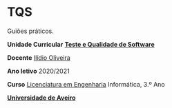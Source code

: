 # TQS

Guiões práticos.



**Unidade Curricular** [**Teste e Qualidade de Software**](https://www.ua.pt/pt/uc/8109)

**Docente** [Ilídio Oliveira](https://www.ua.pt/pt/p/10318398)

**Ano letivo** 2020/2021

**Curso** [Licenciatura em Engenharia](https://www.ua.pt/pt/curso/383/p) Informática, 3.º Ano

[**Universidade de Aveiro**](https://www.ua.pt/)